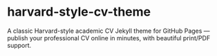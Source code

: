 # harvard-style-cv-theme
A classic Harvard-style academic CV Jekyll theme for GitHub Pages — publish your professional CV online in minutes, with beautiful print/PDF support.
